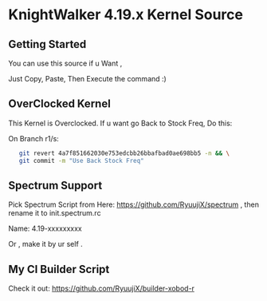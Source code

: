 KnightWalker 4.19.x Kernel Source
====================================

Getting Started
---------------
You can use this source if u Want , 

Just Copy, Paste, Then Execute the command :)


OverClocked Kernel
------------------
This Kernel is Overclocked. If u want go Back to Stock Freq, Do this:

On Branch r1/s:
```bash
   git revert 4a7f851662030e753edcbb26bbafbad0ae698bb5 -n && \
   git commit -m "Use Back Stock Freq"
```

Spectrum Support
----------------
Pick Spectrum Script from Here: https://github.com/RyuujiX/spectrum , then rename it to init.spectrum.rc

Name: 4.19-xxxxxxxxx

Or , make it by ur self .

My CI Builder Script
--------------------
Check it out: https://github.com/RyuujiX/builder-xobod-r